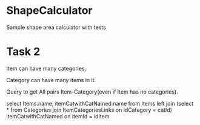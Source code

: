 # ShapeCalculator
 Sample shape area calculator with tests

# Task 2
Item can have many categories.

Category can have many items in it.

Query to get All pairs Item-Category(even if Item has no categories).

select Items.name, itemCatwithCatNamed.name
from Items
left join (select * from Categories join ItemCategoriesLinks on idCategory = catId) itemCatwithCatNamed
on itemId = idItem
